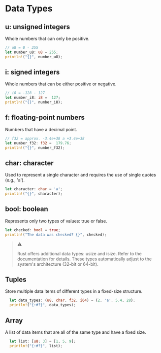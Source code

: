 # Data Types

## u: unsigned integers

Whole numbers that can only be positive.

```rust
// u8 = 0 - 255
let number_u8: u8 = 255;
println!("{}", number_u8);
```

## i: signed integers

Whole numbers that can be either positive or negative.

```rust
// i8 = -128 - 127
let number_i8: i8 =  127;
println!("{}", number_i8);
```

## f: floating-point numbers

Numbers that have a decimal point.

```rust
// f32 = approx. -3.4e+38 a +3.4e+38
let number_f32: f32 =  179.76;
println!("{}", number_f32);
```

## char: character

Used to represent a single character and requires the use of single quotes (e.g., 'a').

```rust
let character: char = 'a';
println!("{}", character);
```

## bool: boolean

Represents only two types of values: true or false.

```rust
let checked: bool = true;
println!("The data was checked? {}", checked);
```
> ⚠️
>
> Rust offers additional data types: usize and isize. Refer to the documentation for details.
> These types automatically adjust to the system's architecture (32-bit or 64-bit).


## Tuples

Store multiple data items of different types in a fixed-size structure.

```rust
  let data_types: (u8, char, f32, i64) = (2, 'a', 5.4, 28);
  println!("{:#?}", data_types);
```

## Array

A list of data items that are all of the same type and have a fixed size.

```rust
  let list: [u8; 3] = [1, 5, 9];
  println!("{:#?}", list);
```
